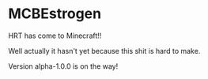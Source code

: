 # MCBEstrogen

HRT has come to Minecraft!!

Well actually it hasn't yet because this shit is hard to make. 

Version alpha-1.0.0 is on the way!
